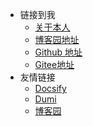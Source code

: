 - 链接到我
  - [关于本人]()
  - [博客园地址]()
  - [Github 地址]()
  - [Gitee地址]()
- 友情链接
  - [Docsify](https://docsify.js.org/ ":target=_blanK")
  - [Dumi](https://d.umijs.org ":target=_blank")
  - [博客园]()
